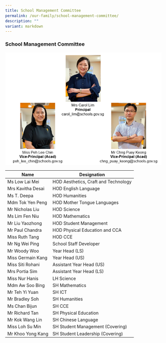 ```yaml
---
title: School Management Committee
permalink: /our-family/school-management-committee/
description: ""
variant: markdown
---
```

### School Management Committee

![](/images/SLs_Org_Chart.png)

| Name | Designation | 
|---|---|
|Ms Low Lai Mei |HOD Aesthetics, Craft and Technology| low_lai_mei@moe.edu.sg |
| Mrs Kavitha Desai | HOD English Language | kavitha_chandran_desai@moe.edu.sg |
| Ms T. Deepa | HOD Humanities | t_deepa@moe.edu.sg |
| Mdm Tok Yen Peng | HOD Mother Tongue Languages | tok_yen_peng@moe.edu.sg |
| Mr Nicholas Liu | HOD Science | liu_wan_ming_nicholas@moe.edu.sg |
| Ms Lim Fen Niu | HOD Mathematics | lim_fen_niu@moe.edu.sg  |
| Mr Liu Yaozhong | HOD Student Management | liu_yaozhong@moe.edu.sg |
| Mr Paul Chandra | HOD Physical Education and CCA | paul_chandra_tjahjono@moe.edu.sg |
| Miss Ruth Tang  | HOD CCE |  ruth_tang_joo_hong@moe.edu.sg |
| Mr Ng Wei Ping | School Staff Developer  | ng_wei_ping@moe.edu.sg |
| Mr Woody Woo |Year Head (LS)| woo_jin_quan@moe.edu.sg |
| Miss Germain Kang | Year Head (US) | germain_kang_yin_ga@moe.edu.sg |
| Miss Siti Rohani  | Assistant Year Head (US) | siti_rohani_hanim_selamat@moe.edu.sg |
| Mrs Portia Sim | Assistant Year Head (LS) | tan_poh_hong@moe.edu.sg  |
| Miss Nur Hanis | LH Science | nur_hanis_mohamad_gh@moe.edu.sg  |
| Mdm Aw Soo Bing | SH Mathematics  | aw_soo_bing@moe.edu.sg |
| Mr Teh Yi Yuan| SH ICT | teh_yiyuan@moe.edu.sg |
| Mr Bradley Soh | SH Humanities | bradley_soh@moe.edu.sg |
| Ms Chan Bijun | SH CCE | chan_bijun@moe.edu.sg |
| Mr Richard Tan | SH Physical Education | tan_kee_chong@moe.edu.sg |
| Mr Kok Wang Lin  | SH Chinese Language  | kok_lin_wang@moe.edu.sg|
| Miss Loh Su Min | SH Student Management (Covering) | loh_su_min@moe.edu.sg |
| Mr Khoo Yong Kang | SH Student Leadership (Covering) | khoo_yong_kang@moe.edu.sg |